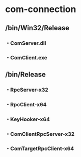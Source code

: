 # com-connection

## /bin/Win32/Release
### ・ComServer.dll
### ・ComClient.exe

## /bin/Release
### ・RpcServer-x32
### ・RpcClient-x64
### ・KeyHooker-x64
### ・ComClientRpcServer-x32
### ・ComTargetRpcClient-x64